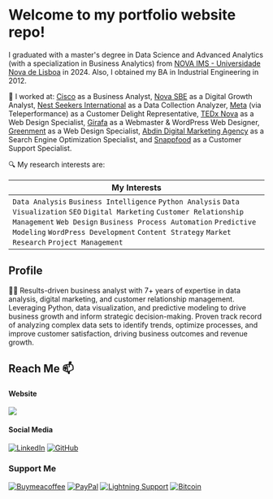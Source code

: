 # Welcome to my portfolio website repo!

I graduated with a master's degree in Data Science and Advanced Analytics (with a specialization in Business Analytics) from [NOVA IMS - Universidade Nova de Lisboa](https://www.novaims.unl.pt/) in 2024. Also, I obtained my BA in Industrial Engineering in 2012.

:office: I worked at: <a href="https://www.cisco.com/" target="_blank" rel="nofollow">Cisco</a> as a Business Analyst, <a href="https://novasbe.pt/" target="_blank" rel="nofollow">Nova SBE</a> as a Digital Growth Analyst, <a href="https://www.nestseekers.com/" target="_blank" rel="nofollow">Nest Seekers International</a> as a Data Collection Analyzer, <a href="https://www.meta.com/" target="_blank" rel="nofollow">Meta</a> (via Teleperformance) as a Customer Delight Representative, <a href="https://tedxnova.unl.pt/" target="_blank" rel="nofollow">TEDx Nova</a> as a Web Design Specialist, <a href="https://girafa.club/" target="_blank" rel="nofollow">Girafa</a> as a Webmaster & WordPress Web Designer, <a href="https://greenment.co/" target="_blank" rel="nofollow">Greenment</a> as a Web Design Specialist, <a href="https://abdin.com/" target="_blank" rel="nofollow">Abdin Digital Marketing Agency</a> as a Search Engine Optimization Specialist, and <a href="https://www.linkedin.com/company/snappfood/about/" target="_blank" rel="nofollow">Snappfood</a> as a Customer Support Specialist.

:mag: My research interests are:

| My Interests |
| -------- |
| `Data Analysis` `Business Intelligence` `Python Analysis` `Data Visualization` `SEO` `Digital Marketing` `Customer Relationship Management` `Web Design` `Business Process Automation` `Predictive Modeling` `WordPress Development` `Content Strategy` `Market Research` `Project Management`  | 

## Profile

👨‍💻 Results-driven business analyst with 7+ years of expertise in data analysis, digital marketing, and customer relationship management. Leveraging Python, data visualization, and predictive modeling to drive business growth and inform strategic decision-making. Proven track record of analyzing complex data sets to identify trends, optimize processes, and improve customer satisfaction, driving business outcomes and revenue growth.

## Reach Me :mailbox:

#### Website
<a href="https://yousef.uk/" target="_blank"><img src="https://img.shields.io/badge/Yousef.uk-visit-white"></a>

#### Social Media
<a href="https://www.linkedin.com/in/yousefebrahimi0" target="_blank"><img alt="LinkedIn" src="https://img.shields.io/badge/yousefebrahimi0-0077B5?style=flat-square&logo=Linkedin&logoColor=white"></a>
<a href="https://github.com/yousefebrahimi0" target="_blank"><img alt="GitHub" src="https://img.shields.io/badge/yousefebrahimi0-181717?style=flat-square&logo=github&logoColor=white"></a>

### Support Me
<a href="https://buymeacoffee.com/yousefebrahimi0" target="_blank"><img alt="Buymeacoffee" src="https://img.shields.io/badge/buy_me_a_coffee-FFDD00?style=for-the-badge&logo=buy-me-a-coffee&logoColor=black"></a>
[![PayPal](https://img.shields.io/badge/PayPal-00457C?style=for-the-badge&logo=paypal&logoColor=white)](https://paypal.me/yousefeb)
[![Lightning Support](https://img.shields.io/badge/Lightning-Send%20Satoshi%F0%9F%97%B2-blueviolet)](https://justpaste.it/yousefebrahimi0)
[![Bitcoin](https://img.shields.io/badge/Bitcoin-Send%20%E2%82%BF-important)](https://justpaste.it/yousefebrahimi00)
